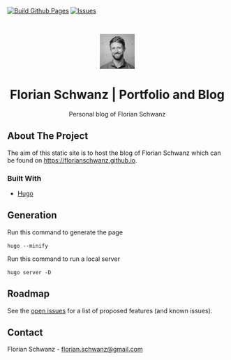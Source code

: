 [![Build Github Pages](https://github.com/florianschwanz/florianschwanz.github.io/actions/workflows/gh-pages.yml/badge.svg)](https://github.com/florianschwanz/florianschwanz.github.io/actions/workflows/gh-pages.yml)
[![Issues](https://img.shields.io/github/issues/florianschwanz/florianschwanz.github.io)](https://github.com/florianschwanz/florianschwanz.github.io/issues)

<br />
<p align="center">
  <a href="https://img.shields.io/github/issues/florianschwanz/florianschwanz.de">
    <img src="./logo.png" alt="Logo" width="80" height="80">
  </a>

  <h1 align="center">Florian Schwanz | Portfolio and Blog</h1>

  <p align="center">
    Personal blog of Florian Schwanz
  </p>
</p>

## About The Project

The aim of this static site is to host the blog of Florian Schwanz which can be found on <a href="https://florianschwanz.github.io" target="_blank">https://florianschwanz.github.io</a>.

### Built With

* [Hugo](https://gohugo.io/)

## Generation

Run this command to generate the page

```
hugo --minify
```

Run this command to run a local server

```
hugo server -D
```

## Roadmap

See the [open issues](https://github.com/florianschwanz/florianschwanz.github.io/issues) for a list of proposed features (and
 known issues).

## Contact

Florian Schwanz - florian.schwanz@gmail.com
